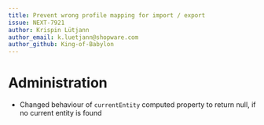 ```yaml
---
title: Prevent wrong profile mapping for import / export
issue: NEXT-7921
author: Krispin Lütjann
author_email: k.luetjann@shopware.com 
author_github: King-of-Babylon
---
```

# Administration
* Changed behaviour of `currentEntity` computed property to return null, if no current entity is found
